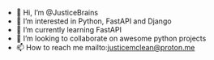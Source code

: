 - 👋 Hi, I’m @JusticeBrains
- 👀 I’m interested in Python, FastAPI and Django
- 🌱 I’m currently learning FastAPI
- 💞️ I’m looking to collaborate on awesome python projects
- 📫 How to reach me mailto:justicemclean@proton.me

<!---
JusticeBrains/JusticeBrains is a ✨ special ✨ repository because its `README.md` (this file) appears on your GitHub profile.
You can click the Preview link to take a look at your changes.
--->
